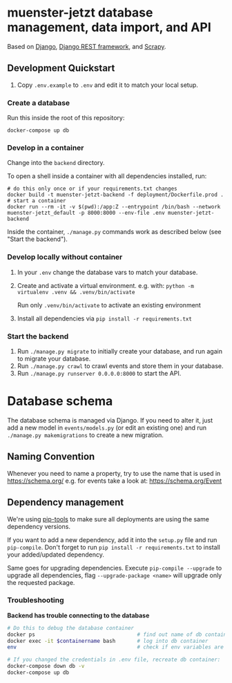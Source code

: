 # muenster-jetzt database management, data import, and API

Based on [Django](https://www.djangoproject.com/), [Django REST
framework](https://www.django-rest-framework.org/), and
[Scrapy](https://scrapy.org/).


## Development Quickstart

1. Copy `.env.example` to `.env` and edit it to match your local setup.


### Create a database

Run this inside the root of this repository:

```
docker-compose up db
```

### Develop in a container

Change into the `backend` directory.

To open a shell inside a container with all dependencies installed, run:

```
# do this only once or if your requirements.txt changes
docker build -t muenster-jetzt-backend -f deployment/Dockerfile.prod .
# start a container
docker run --rm -it -v $(pwd):/app:Z --entrypoint /bin/bash --network muenster-jetzt_default -p 8000:8000 --env-file .env muenster-jetzt-backend
```

Inside the container, `./manage.py` commands work as described below (see "Start the backend").


### Develop locally without container

1. In your `.env` change the database vars to match your database.
2. Create and activate a virtual environment. e.g. with: `python -m virtualenv .venv && .venv/bin/activate`

   Run only `.venv/bin/activate` to activate an existing environment

3. Install all dependencies via `pip install -r requirements.txt`


### Start the backend

1. Run `./manage.py migrate` to initially create your database, and run again to migrate your database.
2. Run `./manage.py crawl` to crawl events and store them in your database.
3. Run `./manage.py runserver 0.0.0.0:8000` to start the API.


# Database schema

The database schema is managed via Django. If you need to alter it, just add a
new model in `events/models.py` (or edit an existing one) and run `./manage.py
makemigrations` to create a new migration.


## Naming Convention

Whenever you need to name a property, try to use the name that is used in https://schema.org/ e.g. for events take a look at: https://schema.org/Event


## Dependency management

We're using [pip-tools](https://github.com/jazzband/pip-tools) to make sure all deployments are using the same dependency versions.

If you want to add a new dependency, add it into the `setup.py` file and run `pip-compile`. Don't forget to run `pip install -r requirements.txt` to install your added/updated dependency.

Same goes for upgrading dependencies. Execute `pip-compile --upgrade` to upgrade all dependencies, flag `--upgrade-package <name>` will upgrade only the requested package.


### Troubleshooting

**Backend has trouble connecting to the database**
```bash
# Do this to debug the database container
docker ps                                 # find out name of db container
docker exec -it $containername bash       # log into db container
env                                       # check if env variables are ok

# If you changed the credentials in .env file, recreate db container:
docker-compose down db -v
docker-compose up db
```
